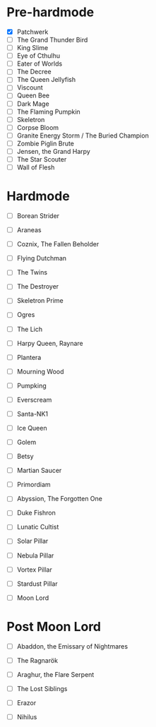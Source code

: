 Pre-hardmode
============

- [X] Patchwerk
- [ ] The Grand Thunder Bird
- [ ] King Slime
- [ ] Eye of Cthulhu
- [ ] Eater of Worlds
- [ ] The Decree
- [ ] The Queen Jellyfish
- [ ] Viscount
- [ ] Queen Bee
- [ ] Dark Mage
- [ ] The Flaming Pumpkin
- [ ] Skeletron
- [ ] Corpse Bloom
- [ ] Granite Energy Storm / The Buried Champion
- [ ] Zombie Piglin Brute
- [ ] Jensen, the Grand Harpy
- [ ] The Star Scouter
- [ ] Wall of Flesh

Hardmode
========

- [ ] Borean Strider
- [ ] Araneas
- [ ] Coznix, The Fallen Beholder
- [ ] Flying Dutchman
- [ ] The Twins
- [ ] The Destroyer
- [ ] Skeletron Prime
- [ ] Ogres
- [ ] The Lich
- [ ] Harpy Queen, Raynare
- [ ] Plantera
- [ ] Mourning Wood
- [ ] Pumpking
- [ ] Everscream
- [ ] Santa-NK1
- [ ] Ice Queen
- [ ] Golem
- [ ] Betsy
- [ ] Martian Saucer
- [ ] Primordiam
- [ ] Abyssion, The Forgotten One
- [ ] Duke Fishron
- [ ] Lunatic Cultist
- [ ] Solar Pillar
- [ ] Nebula Pillar
- [ ] Vortex Pillar
- [ ] Stardust Pillar
- [ ] Moon Lord


Post Moon Lord
==============

- [ ] Abaddon, the Emissary of Nightmares
- [ ] The Ragnarök
- [ ] Araghur, the Flare Serpent
- [ ] The Lost Siblings
- [ ] Erazor
- [ ] Nihilus


